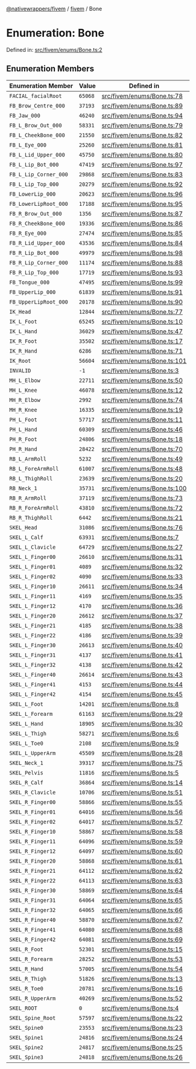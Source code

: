 [@nativewrappers/fivem](../../README.md) / [fivem](../README.md) / Bone

# Enumeration: Bone

Defined in: [src/fivem/enums/Bone.ts:2](https://github.com/nativewrappers/nativewrappers/blob/3a5a8937f4f56e42414bc65083bf196262ee500c/src/fivem/enums/Bone.ts#L2)

## Enumeration Members

| Enumeration Member | Value | Defined in |
| ------ | ------ | ------ |
| <a id="facial_facialroot"></a> `FACIAL_facialRoot` | `65068` | [src/fivem/enums/Bone.ts:78](https://github.com/nativewrappers/nativewrappers/blob/3a5a8937f4f56e42414bc65083bf196262ee500c/src/fivem/enums/Bone.ts#L78) |
| <a id="fb_brow_centre_000"></a> `FB_Brow_Centre_000` | `37193` | [src/fivem/enums/Bone.ts:89](https://github.com/nativewrappers/nativewrappers/blob/3a5a8937f4f56e42414bc65083bf196262ee500c/src/fivem/enums/Bone.ts#L89) |
| <a id="fb_jaw_000"></a> `FB_Jaw_000` | `46240` | [src/fivem/enums/Bone.ts:94](https://github.com/nativewrappers/nativewrappers/blob/3a5a8937f4f56e42414bc65083bf196262ee500c/src/fivem/enums/Bone.ts#L94) |
| <a id="fb_l_brow_out_000"></a> `FB_L_Brow_Out_000` | `58331` | [src/fivem/enums/Bone.ts:79](https://github.com/nativewrappers/nativewrappers/blob/3a5a8937f4f56e42414bc65083bf196262ee500c/src/fivem/enums/Bone.ts#L79) |
| <a id="fb_l_cheekbone_000"></a> `FB_L_CheekBone_000` | `21550` | [src/fivem/enums/Bone.ts:82](https://github.com/nativewrappers/nativewrappers/blob/3a5a8937f4f56e42414bc65083bf196262ee500c/src/fivem/enums/Bone.ts#L82) |
| <a id="fb_l_eye_000"></a> `FB_L_Eye_000` | `25260` | [src/fivem/enums/Bone.ts:81](https://github.com/nativewrappers/nativewrappers/blob/3a5a8937f4f56e42414bc65083bf196262ee500c/src/fivem/enums/Bone.ts#L81) |
| <a id="fb_l_lid_upper_000"></a> `FB_L_Lid_Upper_000` | `45750` | [src/fivem/enums/Bone.ts:80](https://github.com/nativewrappers/nativewrappers/blob/3a5a8937f4f56e42414bc65083bf196262ee500c/src/fivem/enums/Bone.ts#L80) |
| <a id="fb_l_lip_bot_000"></a> `FB_L_Lip_Bot_000` | `47419` | [src/fivem/enums/Bone.ts:97](https://github.com/nativewrappers/nativewrappers/blob/3a5a8937f4f56e42414bc65083bf196262ee500c/src/fivem/enums/Bone.ts#L97) |
| <a id="fb_l_lip_corner_000"></a> `FB_L_Lip_Corner_000` | `29868` | [src/fivem/enums/Bone.ts:83](https://github.com/nativewrappers/nativewrappers/blob/3a5a8937f4f56e42414bc65083bf196262ee500c/src/fivem/enums/Bone.ts#L83) |
| <a id="fb_l_lip_top_000"></a> `FB_L_Lip_Top_000` | `20279` | [src/fivem/enums/Bone.ts:92](https://github.com/nativewrappers/nativewrappers/blob/3a5a8937f4f56e42414bc65083bf196262ee500c/src/fivem/enums/Bone.ts#L92) |
| <a id="fb_lowerlip_000"></a> `FB_LowerLip_000` | `20623` | [src/fivem/enums/Bone.ts:96](https://github.com/nativewrappers/nativewrappers/blob/3a5a8937f4f56e42414bc65083bf196262ee500c/src/fivem/enums/Bone.ts#L96) |
| <a id="fb_lowerliproot_000"></a> `FB_LowerLipRoot_000` | `17188` | [src/fivem/enums/Bone.ts:95](https://github.com/nativewrappers/nativewrappers/blob/3a5a8937f4f56e42414bc65083bf196262ee500c/src/fivem/enums/Bone.ts#L95) |
| <a id="fb_r_brow_out_000"></a> `FB_R_Brow_Out_000` | `1356` | [src/fivem/enums/Bone.ts:87](https://github.com/nativewrappers/nativewrappers/blob/3a5a8937f4f56e42414bc65083bf196262ee500c/src/fivem/enums/Bone.ts#L87) |
| <a id="fb_r_cheekbone_000"></a> `FB_R_CheekBone_000` | `19336` | [src/fivem/enums/Bone.ts:86](https://github.com/nativewrappers/nativewrappers/blob/3a5a8937f4f56e42414bc65083bf196262ee500c/src/fivem/enums/Bone.ts#L86) |
| <a id="fb_r_eye_000"></a> `FB_R_Eye_000` | `27474` | [src/fivem/enums/Bone.ts:85](https://github.com/nativewrappers/nativewrappers/blob/3a5a8937f4f56e42414bc65083bf196262ee500c/src/fivem/enums/Bone.ts#L85) |
| <a id="fb_r_lid_upper_000"></a> `FB_R_Lid_Upper_000` | `43536` | [src/fivem/enums/Bone.ts:84](https://github.com/nativewrappers/nativewrappers/blob/3a5a8937f4f56e42414bc65083bf196262ee500c/src/fivem/enums/Bone.ts#L84) |
| <a id="fb_r_lip_bot_000"></a> `FB_R_Lip_Bot_000` | `49979` | [src/fivem/enums/Bone.ts:98](https://github.com/nativewrappers/nativewrappers/blob/3a5a8937f4f56e42414bc65083bf196262ee500c/src/fivem/enums/Bone.ts#L98) |
| <a id="fb_r_lip_corner_000"></a> `FB_R_Lip_Corner_000` | `11174` | [src/fivem/enums/Bone.ts:88](https://github.com/nativewrappers/nativewrappers/blob/3a5a8937f4f56e42414bc65083bf196262ee500c/src/fivem/enums/Bone.ts#L88) |
| <a id="fb_r_lip_top_000"></a> `FB_R_Lip_Top_000` | `17719` | [src/fivem/enums/Bone.ts:93](https://github.com/nativewrappers/nativewrappers/blob/3a5a8937f4f56e42414bc65083bf196262ee500c/src/fivem/enums/Bone.ts#L93) |
| <a id="fb_tongue_000"></a> `FB_Tongue_000` | `47495` | [src/fivem/enums/Bone.ts:99](https://github.com/nativewrappers/nativewrappers/blob/3a5a8937f4f56e42414bc65083bf196262ee500c/src/fivem/enums/Bone.ts#L99) |
| <a id="fb_upperlip_000"></a> `FB_UpperLip_000` | `61839` | [src/fivem/enums/Bone.ts:91](https://github.com/nativewrappers/nativewrappers/blob/3a5a8937f4f56e42414bc65083bf196262ee500c/src/fivem/enums/Bone.ts#L91) |
| <a id="fb_upperliproot_000"></a> `FB_UpperLipRoot_000` | `20178` | [src/fivem/enums/Bone.ts:90](https://github.com/nativewrappers/nativewrappers/blob/3a5a8937f4f56e42414bc65083bf196262ee500c/src/fivem/enums/Bone.ts#L90) |
| <a id="ik_head"></a> `IK_Head` | `12844` | [src/fivem/enums/Bone.ts:77](https://github.com/nativewrappers/nativewrappers/blob/3a5a8937f4f56e42414bc65083bf196262ee500c/src/fivem/enums/Bone.ts#L77) |
| <a id="ik_l_foot"></a> `IK_L_Foot` | `65245` | [src/fivem/enums/Bone.ts:10](https://github.com/nativewrappers/nativewrappers/blob/3a5a8937f4f56e42414bc65083bf196262ee500c/src/fivem/enums/Bone.ts#L10) |
| <a id="ik_l_hand"></a> `IK_L_Hand` | `36029` | [src/fivem/enums/Bone.ts:47](https://github.com/nativewrappers/nativewrappers/blob/3a5a8937f4f56e42414bc65083bf196262ee500c/src/fivem/enums/Bone.ts#L47) |
| <a id="ik_r_foot"></a> `IK_R_Foot` | `35502` | [src/fivem/enums/Bone.ts:17](https://github.com/nativewrappers/nativewrappers/blob/3a5a8937f4f56e42414bc65083bf196262ee500c/src/fivem/enums/Bone.ts#L17) |
| <a id="ik_r_hand"></a> `IK_R_Hand` | `6286` | [src/fivem/enums/Bone.ts:71](https://github.com/nativewrappers/nativewrappers/blob/3a5a8937f4f56e42414bc65083bf196262ee500c/src/fivem/enums/Bone.ts#L71) |
| <a id="ik_root"></a> `IK_Root` | `56604` | [src/fivem/enums/Bone.ts:101](https://github.com/nativewrappers/nativewrappers/blob/3a5a8937f4f56e42414bc65083bf196262ee500c/src/fivem/enums/Bone.ts#L101) |
| <a id="invalid"></a> `INVALID` | `-1` | [src/fivem/enums/Bone.ts:3](https://github.com/nativewrappers/nativewrappers/blob/3a5a8937f4f56e42414bc65083bf196262ee500c/src/fivem/enums/Bone.ts#L3) |
| <a id="mh_l_elbow"></a> `MH_L_Elbow` | `22711` | [src/fivem/enums/Bone.ts:50](https://github.com/nativewrappers/nativewrappers/blob/3a5a8937f4f56e42414bc65083bf196262ee500c/src/fivem/enums/Bone.ts#L50) |
| <a id="mh_l_knee"></a> `MH_L_Knee` | `46078` | [src/fivem/enums/Bone.ts:12](https://github.com/nativewrappers/nativewrappers/blob/3a5a8937f4f56e42414bc65083bf196262ee500c/src/fivem/enums/Bone.ts#L12) |
| <a id="mh_r_elbow"></a> `MH_R_Elbow` | `2992` | [src/fivem/enums/Bone.ts:74](https://github.com/nativewrappers/nativewrappers/blob/3a5a8937f4f56e42414bc65083bf196262ee500c/src/fivem/enums/Bone.ts#L74) |
| <a id="mh_r_knee"></a> `MH_R_Knee` | `16335` | [src/fivem/enums/Bone.ts:19](https://github.com/nativewrappers/nativewrappers/blob/3a5a8937f4f56e42414bc65083bf196262ee500c/src/fivem/enums/Bone.ts#L19) |
| <a id="ph_l_foot"></a> `PH_L_Foot` | `57717` | [src/fivem/enums/Bone.ts:11](https://github.com/nativewrappers/nativewrappers/blob/3a5a8937f4f56e42414bc65083bf196262ee500c/src/fivem/enums/Bone.ts#L11) |
| <a id="ph_l_hand"></a> `PH_L_Hand` | `60309` | [src/fivem/enums/Bone.ts:46](https://github.com/nativewrappers/nativewrappers/blob/3a5a8937f4f56e42414bc65083bf196262ee500c/src/fivem/enums/Bone.ts#L46) |
| <a id="ph_r_foot"></a> `PH_R_Foot` | `24806` | [src/fivem/enums/Bone.ts:18](https://github.com/nativewrappers/nativewrappers/blob/3a5a8937f4f56e42414bc65083bf196262ee500c/src/fivem/enums/Bone.ts#L18) |
| <a id="ph_r_hand"></a> `PH_R_Hand` | `28422` | [src/fivem/enums/Bone.ts:70](https://github.com/nativewrappers/nativewrappers/blob/3a5a8937f4f56e42414bc65083bf196262ee500c/src/fivem/enums/Bone.ts#L70) |
| <a id="rb_l_armroll"></a> `RB_L_ArmRoll` | `5232` | [src/fivem/enums/Bone.ts:49](https://github.com/nativewrappers/nativewrappers/blob/3a5a8937f4f56e42414bc65083bf196262ee500c/src/fivem/enums/Bone.ts#L49) |
| <a id="rb_l_forearmroll"></a> `RB_L_ForeArmRoll` | `61007` | [src/fivem/enums/Bone.ts:48](https://github.com/nativewrappers/nativewrappers/blob/3a5a8937f4f56e42414bc65083bf196262ee500c/src/fivem/enums/Bone.ts#L48) |
| <a id="rb_l_thighroll"></a> `RB_L_ThighRoll` | `23639` | [src/fivem/enums/Bone.ts:20](https://github.com/nativewrappers/nativewrappers/blob/3a5a8937f4f56e42414bc65083bf196262ee500c/src/fivem/enums/Bone.ts#L20) |
| <a id="rb_neck_1"></a> `RB_Neck_1` | `35731` | [src/fivem/enums/Bone.ts:100](https://github.com/nativewrappers/nativewrappers/blob/3a5a8937f4f56e42414bc65083bf196262ee500c/src/fivem/enums/Bone.ts#L100) |
| <a id="rb_r_armroll"></a> `RB_R_ArmRoll` | `37119` | [src/fivem/enums/Bone.ts:73](https://github.com/nativewrappers/nativewrappers/blob/3a5a8937f4f56e42414bc65083bf196262ee500c/src/fivem/enums/Bone.ts#L73) |
| <a id="rb_r_forearmroll"></a> `RB_R_ForeArmRoll` | `43810` | [src/fivem/enums/Bone.ts:72](https://github.com/nativewrappers/nativewrappers/blob/3a5a8937f4f56e42414bc65083bf196262ee500c/src/fivem/enums/Bone.ts#L72) |
| <a id="rb_r_thighroll"></a> `RB_R_ThighRoll` | `6442` | [src/fivem/enums/Bone.ts:21](https://github.com/nativewrappers/nativewrappers/blob/3a5a8937f4f56e42414bc65083bf196262ee500c/src/fivem/enums/Bone.ts#L21) |
| <a id="skel_head"></a> `SKEL_Head` | `31086` | [src/fivem/enums/Bone.ts:76](https://github.com/nativewrappers/nativewrappers/blob/3a5a8937f4f56e42414bc65083bf196262ee500c/src/fivem/enums/Bone.ts#L76) |
| <a id="skel_l_calf"></a> `SKEL_L_Calf` | `63931` | [src/fivem/enums/Bone.ts:7](https://github.com/nativewrappers/nativewrappers/blob/3a5a8937f4f56e42414bc65083bf196262ee500c/src/fivem/enums/Bone.ts#L7) |
| <a id="skel_l_clavicle"></a> `SKEL_L_Clavicle` | `64729` | [src/fivem/enums/Bone.ts:27](https://github.com/nativewrappers/nativewrappers/blob/3a5a8937f4f56e42414bc65083bf196262ee500c/src/fivem/enums/Bone.ts#L27) |
| <a id="skel_l_finger00"></a> `SKEL_L_Finger00` | `26610` | [src/fivem/enums/Bone.ts:31](https://github.com/nativewrappers/nativewrappers/blob/3a5a8937f4f56e42414bc65083bf196262ee500c/src/fivem/enums/Bone.ts#L31) |
| <a id="skel_l_finger01"></a> `SKEL_L_Finger01` | `4089` | [src/fivem/enums/Bone.ts:32](https://github.com/nativewrappers/nativewrappers/blob/3a5a8937f4f56e42414bc65083bf196262ee500c/src/fivem/enums/Bone.ts#L32) |
| <a id="skel_l_finger02"></a> `SKEL_L_Finger02` | `4090` | [src/fivem/enums/Bone.ts:33](https://github.com/nativewrappers/nativewrappers/blob/3a5a8937f4f56e42414bc65083bf196262ee500c/src/fivem/enums/Bone.ts#L33) |
| <a id="skel_l_finger10"></a> `SKEL_L_Finger10` | `26611` | [src/fivem/enums/Bone.ts:34](https://github.com/nativewrappers/nativewrappers/blob/3a5a8937f4f56e42414bc65083bf196262ee500c/src/fivem/enums/Bone.ts#L34) |
| <a id="skel_l_finger11"></a> `SKEL_L_Finger11` | `4169` | [src/fivem/enums/Bone.ts:35](https://github.com/nativewrappers/nativewrappers/blob/3a5a8937f4f56e42414bc65083bf196262ee500c/src/fivem/enums/Bone.ts#L35) |
| <a id="skel_l_finger12"></a> `SKEL_L_Finger12` | `4170` | [src/fivem/enums/Bone.ts:36](https://github.com/nativewrappers/nativewrappers/blob/3a5a8937f4f56e42414bc65083bf196262ee500c/src/fivem/enums/Bone.ts#L36) |
| <a id="skel_l_finger20"></a> `SKEL_L_Finger20` | `26612` | [src/fivem/enums/Bone.ts:37](https://github.com/nativewrappers/nativewrappers/blob/3a5a8937f4f56e42414bc65083bf196262ee500c/src/fivem/enums/Bone.ts#L37) |
| <a id="skel_l_finger21"></a> `SKEL_L_Finger21` | `4185` | [src/fivem/enums/Bone.ts:38](https://github.com/nativewrappers/nativewrappers/blob/3a5a8937f4f56e42414bc65083bf196262ee500c/src/fivem/enums/Bone.ts#L38) |
| <a id="skel_l_finger22"></a> `SKEL_L_Finger22` | `4186` | [src/fivem/enums/Bone.ts:39](https://github.com/nativewrappers/nativewrappers/blob/3a5a8937f4f56e42414bc65083bf196262ee500c/src/fivem/enums/Bone.ts#L39) |
| <a id="skel_l_finger30"></a> `SKEL_L_Finger30` | `26613` | [src/fivem/enums/Bone.ts:40](https://github.com/nativewrappers/nativewrappers/blob/3a5a8937f4f56e42414bc65083bf196262ee500c/src/fivem/enums/Bone.ts#L40) |
| <a id="skel_l_finger31"></a> `SKEL_L_Finger31` | `4137` | [src/fivem/enums/Bone.ts:41](https://github.com/nativewrappers/nativewrappers/blob/3a5a8937f4f56e42414bc65083bf196262ee500c/src/fivem/enums/Bone.ts#L41) |
| <a id="skel_l_finger32"></a> `SKEL_L_Finger32` | `4138` | [src/fivem/enums/Bone.ts:42](https://github.com/nativewrappers/nativewrappers/blob/3a5a8937f4f56e42414bc65083bf196262ee500c/src/fivem/enums/Bone.ts#L42) |
| <a id="skel_l_finger40"></a> `SKEL_L_Finger40` | `26614` | [src/fivem/enums/Bone.ts:43](https://github.com/nativewrappers/nativewrappers/blob/3a5a8937f4f56e42414bc65083bf196262ee500c/src/fivem/enums/Bone.ts#L43) |
| <a id="skel_l_finger41"></a> `SKEL_L_Finger41` | `4153` | [src/fivem/enums/Bone.ts:44](https://github.com/nativewrappers/nativewrappers/blob/3a5a8937f4f56e42414bc65083bf196262ee500c/src/fivem/enums/Bone.ts#L44) |
| <a id="skel_l_finger42"></a> `SKEL_L_Finger42` | `4154` | [src/fivem/enums/Bone.ts:45](https://github.com/nativewrappers/nativewrappers/blob/3a5a8937f4f56e42414bc65083bf196262ee500c/src/fivem/enums/Bone.ts#L45) |
| <a id="skel_l_foot"></a> `SKEL_L_Foot` | `14201` | [src/fivem/enums/Bone.ts:8](https://github.com/nativewrappers/nativewrappers/blob/3a5a8937f4f56e42414bc65083bf196262ee500c/src/fivem/enums/Bone.ts#L8) |
| <a id="skel_l_forearm"></a> `SKEL_L_Forearm` | `61163` | [src/fivem/enums/Bone.ts:29](https://github.com/nativewrappers/nativewrappers/blob/3a5a8937f4f56e42414bc65083bf196262ee500c/src/fivem/enums/Bone.ts#L29) |
| <a id="skel_l_hand"></a> `SKEL_L_Hand` | `18905` | [src/fivem/enums/Bone.ts:30](https://github.com/nativewrappers/nativewrappers/blob/3a5a8937f4f56e42414bc65083bf196262ee500c/src/fivem/enums/Bone.ts#L30) |
| <a id="skel_l_thigh"></a> `SKEL_L_Thigh` | `58271` | [src/fivem/enums/Bone.ts:6](https://github.com/nativewrappers/nativewrappers/blob/3a5a8937f4f56e42414bc65083bf196262ee500c/src/fivem/enums/Bone.ts#L6) |
| <a id="skel_l_toe0"></a> `SKEL_L_Toe0` | `2108` | [src/fivem/enums/Bone.ts:9](https://github.com/nativewrappers/nativewrappers/blob/3a5a8937f4f56e42414bc65083bf196262ee500c/src/fivem/enums/Bone.ts#L9) |
| <a id="skel_l_upperarm"></a> `SKEL_L_UpperArm` | `45509` | [src/fivem/enums/Bone.ts:28](https://github.com/nativewrappers/nativewrappers/blob/3a5a8937f4f56e42414bc65083bf196262ee500c/src/fivem/enums/Bone.ts#L28) |
| <a id="skel_neck_1"></a> `SKEL_Neck_1` | `39317` | [src/fivem/enums/Bone.ts:75](https://github.com/nativewrappers/nativewrappers/blob/3a5a8937f4f56e42414bc65083bf196262ee500c/src/fivem/enums/Bone.ts#L75) |
| <a id="skel_pelvis"></a> `SKEL_Pelvis` | `11816` | [src/fivem/enums/Bone.ts:5](https://github.com/nativewrappers/nativewrappers/blob/3a5a8937f4f56e42414bc65083bf196262ee500c/src/fivem/enums/Bone.ts#L5) |
| <a id="skel_r_calf"></a> `SKEL_R_Calf` | `36864` | [src/fivem/enums/Bone.ts:14](https://github.com/nativewrappers/nativewrappers/blob/3a5a8937f4f56e42414bc65083bf196262ee500c/src/fivem/enums/Bone.ts#L14) |
| <a id="skel_r_clavicle"></a> `SKEL_R_Clavicle` | `10706` | [src/fivem/enums/Bone.ts:51](https://github.com/nativewrappers/nativewrappers/blob/3a5a8937f4f56e42414bc65083bf196262ee500c/src/fivem/enums/Bone.ts#L51) |
| <a id="skel_r_finger00"></a> `SKEL_R_Finger00` | `58866` | [src/fivem/enums/Bone.ts:55](https://github.com/nativewrappers/nativewrappers/blob/3a5a8937f4f56e42414bc65083bf196262ee500c/src/fivem/enums/Bone.ts#L55) |
| <a id="skel_r_finger01"></a> `SKEL_R_Finger01` | `64016` | [src/fivem/enums/Bone.ts:56](https://github.com/nativewrappers/nativewrappers/blob/3a5a8937f4f56e42414bc65083bf196262ee500c/src/fivem/enums/Bone.ts#L56) |
| <a id="skel_r_finger02"></a> `SKEL_R_Finger02` | `64017` | [src/fivem/enums/Bone.ts:57](https://github.com/nativewrappers/nativewrappers/blob/3a5a8937f4f56e42414bc65083bf196262ee500c/src/fivem/enums/Bone.ts#L57) |
| <a id="skel_r_finger10"></a> `SKEL_R_Finger10` | `58867` | [src/fivem/enums/Bone.ts:58](https://github.com/nativewrappers/nativewrappers/blob/3a5a8937f4f56e42414bc65083bf196262ee500c/src/fivem/enums/Bone.ts#L58) |
| <a id="skel_r_finger11"></a> `SKEL_R_Finger11` | `64096` | [src/fivem/enums/Bone.ts:59](https://github.com/nativewrappers/nativewrappers/blob/3a5a8937f4f56e42414bc65083bf196262ee500c/src/fivem/enums/Bone.ts#L59) |
| <a id="skel_r_finger12"></a> `SKEL_R_Finger12` | `64097` | [src/fivem/enums/Bone.ts:60](https://github.com/nativewrappers/nativewrappers/blob/3a5a8937f4f56e42414bc65083bf196262ee500c/src/fivem/enums/Bone.ts#L60) |
| <a id="skel_r_finger20"></a> `SKEL_R_Finger20` | `58868` | [src/fivem/enums/Bone.ts:61](https://github.com/nativewrappers/nativewrappers/blob/3a5a8937f4f56e42414bc65083bf196262ee500c/src/fivem/enums/Bone.ts#L61) |
| <a id="skel_r_finger21"></a> `SKEL_R_Finger21` | `64112` | [src/fivem/enums/Bone.ts:62](https://github.com/nativewrappers/nativewrappers/blob/3a5a8937f4f56e42414bc65083bf196262ee500c/src/fivem/enums/Bone.ts#L62) |
| <a id="skel_r_finger22"></a> `SKEL_R_Finger22` | `64113` | [src/fivem/enums/Bone.ts:63](https://github.com/nativewrappers/nativewrappers/blob/3a5a8937f4f56e42414bc65083bf196262ee500c/src/fivem/enums/Bone.ts#L63) |
| <a id="skel_r_finger30"></a> `SKEL_R_Finger30` | `58869` | [src/fivem/enums/Bone.ts:64](https://github.com/nativewrappers/nativewrappers/blob/3a5a8937f4f56e42414bc65083bf196262ee500c/src/fivem/enums/Bone.ts#L64) |
| <a id="skel_r_finger31"></a> `SKEL_R_Finger31` | `64064` | [src/fivem/enums/Bone.ts:65](https://github.com/nativewrappers/nativewrappers/blob/3a5a8937f4f56e42414bc65083bf196262ee500c/src/fivem/enums/Bone.ts#L65) |
| <a id="skel_r_finger32"></a> `SKEL_R_Finger32` | `64065` | [src/fivem/enums/Bone.ts:66](https://github.com/nativewrappers/nativewrappers/blob/3a5a8937f4f56e42414bc65083bf196262ee500c/src/fivem/enums/Bone.ts#L66) |
| <a id="skel_r_finger40"></a> `SKEL_R_Finger40` | `58870` | [src/fivem/enums/Bone.ts:67](https://github.com/nativewrappers/nativewrappers/blob/3a5a8937f4f56e42414bc65083bf196262ee500c/src/fivem/enums/Bone.ts#L67) |
| <a id="skel_r_finger41"></a> `SKEL_R_Finger41` | `64080` | [src/fivem/enums/Bone.ts:68](https://github.com/nativewrappers/nativewrappers/blob/3a5a8937f4f56e42414bc65083bf196262ee500c/src/fivem/enums/Bone.ts#L68) |
| <a id="skel_r_finger42"></a> `SKEL_R_Finger42` | `64081` | [src/fivem/enums/Bone.ts:69](https://github.com/nativewrappers/nativewrappers/blob/3a5a8937f4f56e42414bc65083bf196262ee500c/src/fivem/enums/Bone.ts#L69) |
| <a id="skel_r_foot"></a> `SKEL_R_Foot` | `52301` | [src/fivem/enums/Bone.ts:15](https://github.com/nativewrappers/nativewrappers/blob/3a5a8937f4f56e42414bc65083bf196262ee500c/src/fivem/enums/Bone.ts#L15) |
| <a id="skel_r_forearm"></a> `SKEL_R_Forearm` | `28252` | [src/fivem/enums/Bone.ts:53](https://github.com/nativewrappers/nativewrappers/blob/3a5a8937f4f56e42414bc65083bf196262ee500c/src/fivem/enums/Bone.ts#L53) |
| <a id="skel_r_hand"></a> `SKEL_R_Hand` | `57005` | [src/fivem/enums/Bone.ts:54](https://github.com/nativewrappers/nativewrappers/blob/3a5a8937f4f56e42414bc65083bf196262ee500c/src/fivem/enums/Bone.ts#L54) |
| <a id="skel_r_thigh"></a> `SKEL_R_Thigh` | `51826` | [src/fivem/enums/Bone.ts:13](https://github.com/nativewrappers/nativewrappers/blob/3a5a8937f4f56e42414bc65083bf196262ee500c/src/fivem/enums/Bone.ts#L13) |
| <a id="skel_r_toe0"></a> `SKEL_R_Toe0` | `20781` | [src/fivem/enums/Bone.ts:16](https://github.com/nativewrappers/nativewrappers/blob/3a5a8937f4f56e42414bc65083bf196262ee500c/src/fivem/enums/Bone.ts#L16) |
| <a id="skel_r_upperarm"></a> `SKEL_R_UpperArm` | `40269` | [src/fivem/enums/Bone.ts:52](https://github.com/nativewrappers/nativewrappers/blob/3a5a8937f4f56e42414bc65083bf196262ee500c/src/fivem/enums/Bone.ts#L52) |
| <a id="skel_root"></a> `SKEL_ROOT` | `0` | [src/fivem/enums/Bone.ts:4](https://github.com/nativewrappers/nativewrappers/blob/3a5a8937f4f56e42414bc65083bf196262ee500c/src/fivem/enums/Bone.ts#L4) |
| <a id="skel_spine_root"></a> `SKEL_Spine_Root` | `57597` | [src/fivem/enums/Bone.ts:22](https://github.com/nativewrappers/nativewrappers/blob/3a5a8937f4f56e42414bc65083bf196262ee500c/src/fivem/enums/Bone.ts#L22) |
| <a id="skel_spine0"></a> `SKEL_Spine0` | `23553` | [src/fivem/enums/Bone.ts:23](https://github.com/nativewrappers/nativewrappers/blob/3a5a8937f4f56e42414bc65083bf196262ee500c/src/fivem/enums/Bone.ts#L23) |
| <a id="skel_spine1"></a> `SKEL_Spine1` | `24816` | [src/fivem/enums/Bone.ts:24](https://github.com/nativewrappers/nativewrappers/blob/3a5a8937f4f56e42414bc65083bf196262ee500c/src/fivem/enums/Bone.ts#L24) |
| <a id="skel_spine2"></a> `SKEL_Spine2` | `24817` | [src/fivem/enums/Bone.ts:25](https://github.com/nativewrappers/nativewrappers/blob/3a5a8937f4f56e42414bc65083bf196262ee500c/src/fivem/enums/Bone.ts#L25) |
| <a id="skel_spine3"></a> `SKEL_Spine3` | `24818` | [src/fivem/enums/Bone.ts:26](https://github.com/nativewrappers/nativewrappers/blob/3a5a8937f4f56e42414bc65083bf196262ee500c/src/fivem/enums/Bone.ts#L26) |
